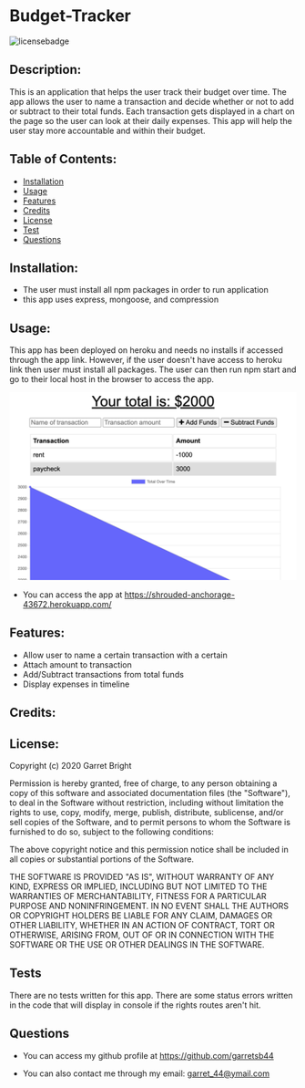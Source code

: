 # Budget-Tracker

![licensebadge](https://img.shields.io/badge/license-MIT-brightgreen)

## Description:

This is an application that helps the user track their budget over time.  The app allows the user to name a transaction and decide whether or not to add or subtract to their total funds.  Each transaction gets displayed in a chart on the page so the user can look at their daily expenses. This app will help the user stay more accountable and within their budget. 

## Table of Contents:

- [Installation](#installation)
- [Usage](#usage) 
- [Features](#features)
- [Credits](#credits)
- [License](#license)
- [Test](#test) 
- [Questions](#questions)

## Installation:

- The user must install all npm packages in order to run application
- this app uses express, mongoose, and compression

## Usage:

This app has been deployed on heroku and needs no installs if accessed through the app link.  However, if the user doesn't have access to heroku link then user must install all packages. The user can then run npm start and go to their local host in the browser to access the app.   

![Demo Img](/public/screenshot.png?raw=true "App Screenshot")

- You can access the app at https://shrouded-anchorage-43672.herokuapp.com/

## Features:

* Allow user to name a certain transaction with a certain 
* Attach amount to transaction 
* Add/Subtract transactions from total funds
* Display expenses in timeline 

## Credits:


## License:

Copyright (c) 2020 Garret Bright

Permission is hereby granted, free of charge, to any person obtaining a copy
of this software and associated documentation files (the "Software"), to deal
in the Software without restriction, including without limitation the rights
to use, copy, modify, merge, publish, distribute, sublicense, and/or sell
copies of the Software, and to permit persons to whom the Software is
furnished to do so, subject to the following conditions:

The above copyright notice and this permission notice shall be included in all
copies or substantial portions of the Software.

THE SOFTWARE IS PROVIDED "AS IS", WITHOUT WARRANTY OF ANY KIND, EXPRESS OR
IMPLIED, INCLUDING BUT NOT LIMITED TO THE WARRANTIES OF MERCHANTABILITY,
FITNESS FOR A PARTICULAR PURPOSE AND NONINFRINGEMENT. IN NO EVENT SHALL THE
AUTHORS OR COPYRIGHT HOLDERS BE LIABLE FOR ANY CLAIM, DAMAGES OR OTHER
LIABILITY, WHETHER IN AN ACTION OF CONTRACT, TORT OR OTHERWISE, ARISING FROM,
OUT OF OR IN CONNECTION WITH THE SOFTWARE OR THE USE OR OTHER DEALINGS IN THE
SOFTWARE. 


## Tests

There are no tests written for this app. There are some status errors written in the code that will display in console if the rights routes aren't hit.   


## Questions 

- You can access my github profile at https://github.com/garretsb44

- You can also contact me through my email: garret_44@ymail.com
